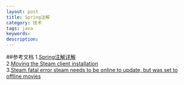 ```yaml
---
layout: post
title: Spring注解
category: 技术
tags: java
keywords: 
description: 
---
```



##参考文档
1.<a href="http://blog.csdn.net/xyh820/article/details/7303330" target="_blank">Spring注解详解</a><br> 
2.<a href="http://negativo17.org/steam/" target="_blank">Moving the Steam client installation</a><br>
3.<a href="http://askubuntu.com/questions/256628/steam-fatal-error-steam-needs-to-be-online-to-update-but-was-set-to-offline-mov" target="_blank">Steam fatal error steam needs to be online to update, but was set to offline movies</a><br>
